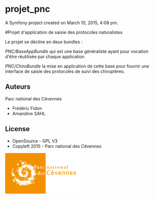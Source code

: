 projet_pnc
==========

A Symfony project created on March 10, 2015, 4:08 pm.

#Projet d'application de saisie des protocoles naturalistes

Le projet se décline en deux bundles :

*PNC/BaseAppBundle* qui est une base généraliste ayant pour vocation d'être réutilisée par chaque application

*PNC/ChiroBundle* la mise en application de cette base pour fournir une interface de saisie des protocoles de suivi des chiroptères.


Auteurs
-------

Parc national des Cévennes

* Frédéric Fidon
* Amandine SAHL



License
-------

* OpenSource - GPL V3
* Copyleft 2015 - Parc national des Cévennes

![logo-pnc](doc/img/logo_pnc_orange.png)

